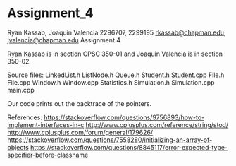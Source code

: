 # Assignment_4
Ryan Kassab, Joaquin Valencia
2296707, 2299195
rkassab@chapman.edu, jvalencia@chapman.edu
Assignment 4

Ryan Kassab is in section CPSC 350-01 and Joaquin Valencia is in section 350-02

Source files:
LinkedList.h
ListNode.h
Queue.h
Student.h
Student.cpp
File.h
File.cpp
Window.h
Window.cpp
Statistics.h
Simulation.h
Simulation.cpp
main.cpp

Our code prints out the backtrace of the pointers.

References:
https://stackoverflow.com/questions/9756893/how-to-implement-interfaces-in-c
http://www.cplusplus.com/reference/string/stod/
http://www.cplusplus.com/forum/general/179626/
https://stackoverflow.com/questions/7558280/initializing-an-array-of-objects
https://stackoverflow.com/questions/8845117/error-expected-type-specifier-before-classname

